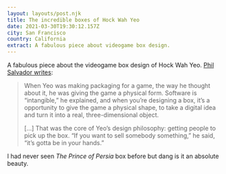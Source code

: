 ```yaml
---
layout: layouts/post.njk
title: The incredible boxes of Hock Wah Yeo
date: 2021-03-30T19:30:12.157Z
city: San Francisco
country: California
extract: A fabulous piece about videogame box design.
---
```


A fabulous piece about the videogame box design of Hock Wah Yeo. [Phil Salvador writes](https://obscuritory.com/essay/incredible-boxes-of-hock-wah-yeo/):

> When Yeo was making packaging for a game, the way he thought about it, he was giving the game a physical form. Software is “intangible,” he explained, and when you’re designing a box, it’s a opportunity to give the game a physical shape, to take a digital idea and turn it into a real, three-dimensional object.
>
> [...] That was the core of Yeo’s design philosophy: getting people to pick up the box. “If you want to sell somebody something,” he said, “it’s gotta be in your hands.”

I had never seen _The Prince of Persia_ box before but dang is it an absolute beauty.
